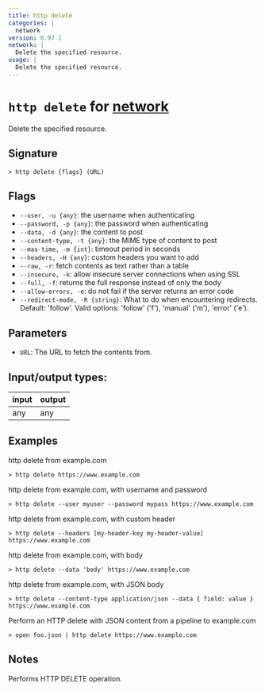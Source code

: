 ```yaml
---
title: http delete
categories: |
  network
version: 0.97.1
network: |
  Delete the specified resource.
usage: |
  Delete the specified resource.
---
```

<!-- This file is automatically generated. Please edit the command in https://github.com/nushell/nushell instead. -->

# `http delete` for [network](/commands/categories/network.md)

<div class='command-title'>Delete the specified resource.</div>

## Signature

```> http delete {flags} (URL)```

## Flags

 -  `--user, -u {any}`: the username when authenticating
 -  `--password, -p {any}`: the password when authenticating
 -  `--data, -d {any}`: the content to post
 -  `--content-type, -t {any}`: the MIME type of content to post
 -  `--max-time, -m {int}`: timeout period in seconds
 -  `--headers, -H {any}`: custom headers you want to add
 -  `--raw, -r`: fetch contents as text rather than a table
 -  `--insecure, -k`: allow insecure server connections when using SSL
 -  `--full, -f`: returns the full response instead of only the body
 -  `--allow-errors, -e`: do not fail if the server returns an error code
 -  `--redirect-mode, -R {string}`: What to do when encountering redirects. Default: 'follow'. Valid options: 'follow' ('f'), 'manual' ('m'), 'error' ('e').

## Parameters

 -  `URL`: The URL to fetch the contents from.


## Input/output types:

| input | output |
| ----- | ------ |
| any   | any    |

## Examples

http delete from example.com
```nu
> http delete https://www.example.com

```

http delete from example.com, with username and password
```nu
> http delete --user myuser --password mypass https://www.example.com

```

http delete from example.com, with custom header
```nu
> http delete --headers [my-header-key my-header-value] https://www.example.com

```

http delete from example.com, with body
```nu
> http delete --data 'body' https://www.example.com

```

http delete from example.com, with JSON body
```nu
> http delete --content-type application/json --data { field: value } https://www.example.com

```

Perform an HTTP delete with JSON content from a pipeline to example.com
```nu
> open foo.json | http delete https://www.example.com

```

## Notes
Performs HTTP DELETE operation.